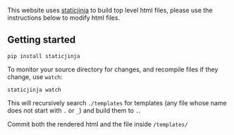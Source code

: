 This website uses [staticjinja](https://staticjinja.readthedocs.org/) to build top level html files, please use the instructions below to modify html files.

## Getting started

```
pip install staticjinja
```

To monitor your source directory for changes, and recompile files if they change, use `watch`:

```
staticjinja watch
```

This will recursively search `./templates` for templates (any file whose name does not start with `.` or `_`) and build them to `.`.

Commit both the rendered html and the file inside `/templates/`
